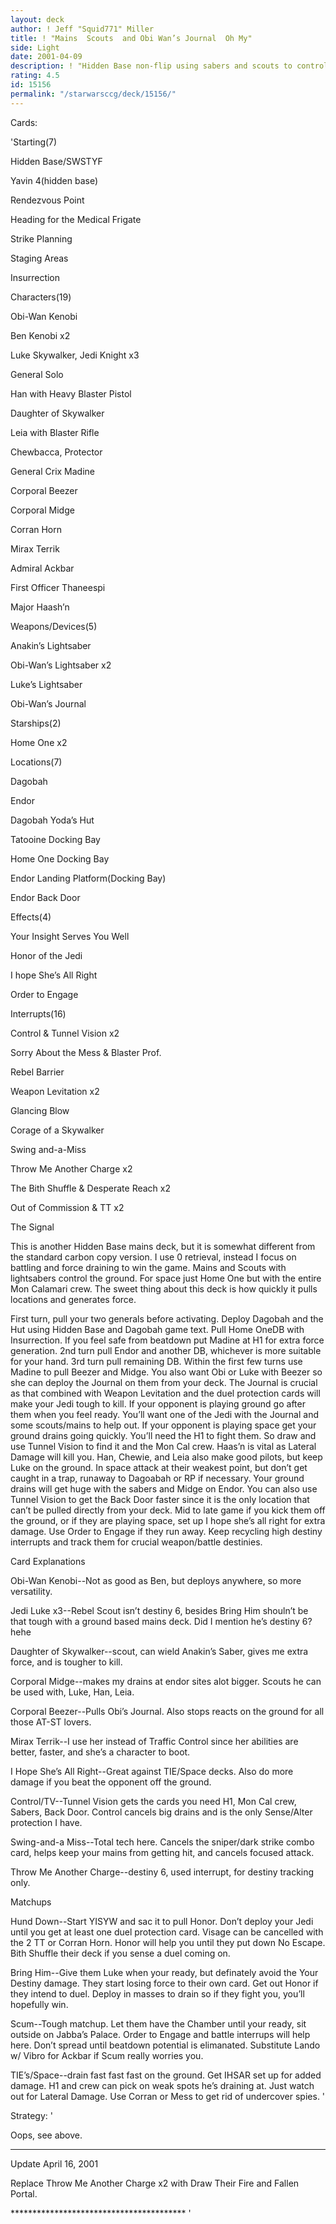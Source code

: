 ```yaml
---
layout: deck
author: ! Jeff "Squid771" Miller
title: ! "Mains  Scouts  and Obi Wan’s Journal  Oh My"
side: Light
date: 2001-04-09
description: ! "Hidden Base non-flip using sabers and scouts to control the ground."
rating: 4.5
id: 15156
permalink: "/starwarsccg/deck/15156/"
---
```

Cards: 

'Starting(7)

Hidden Base/SWSTYF

Yavin 4(hidden base)

Rendezvous Point

Heading for the Medical Frigate

Strike Planning

Staging Areas

Insurrection


Characters(19)

Obi-Wan Kenobi

Ben Kenobi x2

Luke Skywalker, Jedi Knight x3

General Solo

Han with Heavy Blaster Pistol

Daughter of Skywalker

Leia with Blaster Rifle

Chewbacca, Protector

General Crix Madine

Corporal Beezer

Corporal Midge

Corran Horn

Mirax Terrik

Admiral Ackbar

First Officer Thaneespi

Major Haash’n


Weapons/Devices(5)

Anakin’s Lightsaber

Obi-Wan’s Lightsaber x2

Luke’s Lightsaber

Obi-Wan’s Journal


Starships(2)

Home One x2


Locations(7)

Dagobah

Endor

Dagobah Yoda’s Hut

Tatooine Docking Bay

Home One Docking Bay

Endor Landing Platform(Docking Bay)

Endor Back Door


Effects(4)

Your Insight Serves You Well

Honor of the Jedi

I hope She’s All Right

Order to Engage


Interrupts(16)

Control & Tunnel Vision x2

Sorry About the Mess & Blaster Prof.

Rebel Barrier

Weapon Levitation x2

Glancing Blow

Corage of a Skywalker

Swing and-a-Miss

Throw Me Another Charge x2

The Bith Shuffle & Desperate Reach x2

Out of Commission & TT x2

The Signal



This is another Hidden Base mains deck, but it is somewhat different from the standard carbon copy version.  I use 0 retrieval, instead I focus on battling and force draining to win the game.  Mains and Scouts with lightsabers control the ground.  For space just Home One but with the entire Mon Calamari crew.  The sweet thing about this deck is how quickly it pulls locations and generates force.


First turn, pull your two generals before activating.  Deploy Dagobah and the Hut using Hidden Base and Dagobah game text.  Pull Home OneDB with Insurrection.  If you feel safe from beatdown put Madine at H1 for extra force generation.  2nd turn pull Endor and another DB, whichever is more suitable for your hand.  3rd turn pull remaining DB.  Within the first few turns use Madine to pull Beezer and Midge.  You also want Obi or Luke with Beezer so she can deploy the Journal on them from your deck.  The Journal is crucial as that combined with Weapon Levitation and the duel protection cards will make your Jedi tough to kill.  If your opponent is playing ground go after them when you feel ready.  You’ll want one of the Jedi with the Journal and some scouts/mains to help out.  If your opponent is playing space get your ground drains going quickly.  You’ll need the H1 to fight them.  So draw and use Tunnel Vision to find it and the Mon Cal crew.  Haas’n is vital as Lateral Damage will kill you.  Han, Chewie, and Leia also make good pilots, but keep Luke on the ground.  In space attack at their weakest point, but don’t get caught in a trap, runaway to Dagoabah or RP if necessary.  Your ground drains will get huge with the sabers and Midge on Endor.  You can also use Tunnel Vision to get the Back Door faster since it is the only location that can’t be pulled directly from your deck.  Mid to late game if you kick them off the ground, or if they are playing space, set up I hope she’s all right for extra damage.  Use Order to Engage if they run away.  Keep recycling high destiny interrupts and track them for crucial weapon/battle destinies.


Card Explanations


Obi-Wan Kenobi--Not as good as Ben, but deploys anywhere, so more versatility.


Jedi Luke x3--Rebel Scout isn’t destiny 6, besides Bring Him shouln’t be that tough with a ground based mains deck.  Did I mention he’s destiny 6? hehe


Daughter of Skywalker--scout, can wield Anakin’s Saber, gives me extra force, and is tougher to kill.


Corporal Midge--makes my drains at endor sites alot bigger.  Scouts he can be used with, Luke, Han, Leia.


Corporal Beezer--Pulls Obi’s Journal.  Also stops reacts on the ground for all those AT-ST lovers.


Mirax Terrik--I use her instead of Traffic Control since her abilities are better, faster, and she’s a character to boot.


I Hope She’s All Right--Great against TIE/Space decks.  Also do more damage if you beat the opponent off the ground.


Control/TV--Tunnel Vision gets the cards you need  H1, Mon Cal crew, Sabers, Back Door.  Control cancels big drains and is the only Sense/Alter protection I have.


Swing-and-a Miss--Total tech here.  Cancels the sniper/dark strike combo card, helps keep your mains from getting hit, and cancels focused attack.


Throw Me Another Charge--destiny 6, used interrupt, for destiny tracking only.


Matchups


Hund Down--Start YISYW and sac it to pull Honor.  Don’t deploy your Jedi until you get at least one duel protection card.  Visage can be cancelled with the 2 TT or Corran Horn.  Honor will help you until they put down No Escape.  Bith Shuffle their deck if you sense a duel coming on.


Bring Him--Give them Luke when your ready, but definately avoid the Your Destiny damage.  They start losing force to their own card.  Get out Honor if they intend to duel.  Deploy in masses to drain so if they fight you, you’ll hopefully win.


Scum--Tough matchup.  Let them have the Chamber until your ready, sit outside on Jabba’s Palace.  Order to Engage and battle interrups will help here.  Don’t spread until beatdown potential is elimanated.  Substitute Lando w/ Vibro for Ackbar if Scum really worries you.


TIE’s/Space--drain fast fast fast on the ground.  Get IHSAR set up for added damage.  H1 and crew can pick on weak spots he’s draining at.  Just watch out for Lateral Damage.  Use Corran or Mess to get rid of undercover spies. '

Strategy: '

Oops, see above.

****************************************

Update April 16, 2001


Replace Throw Me Another Charge x2 with Draw Their Fire and Fallen Portal.

****************************************  '
